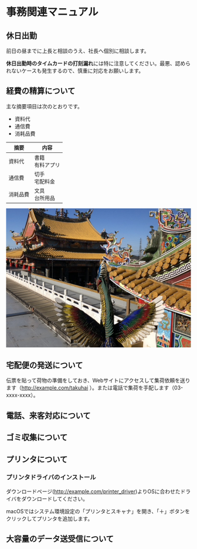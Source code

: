  # 事務関連マニュアル
 ## 休日出勤
 前日の昼までに上長と相談のうえ、社長へ個別に相談します。

 **休日出勤時のタイムカードの打刻漏れ**には特に注意してください。最悪、認められないケースも発生するので、慎重に対応をお願いします。

 ## 経費の精算について
 主な摘要項目は次のとおりです。
 - 資料代
 - 通信費
 - 消耗品費

 |摘要  |内容
 |--|--
 |資料代  |書籍<br>有料アプリ
 |通信費 |切手<br>宅配料金
 |消耗品費 |文具<br>台所用品

![切手代](one_priece.jpeg)

 ## 宅配便の発送について
 伝票を貼って荷物の準備をしておき、Webサイトにアクセスして集荷依頼を送ります（http://example.com/takuhai
 ）。または電話で集荷を手配します（03-xxxx-xxxx）。
 ## 電話、来客対応について
 ## ゴミ収集について
 ## プリンタについて
 ### プリンタドライバのインストール
 ダウンロードページ(http://example.com/printer_driver)よりOSに合わせたドライバをダウンロードしてください。
 
 macOSではシステム環境設定の「プリンタとスキャナ」を開き、「＋」ボタンをクリックしてプリンタを追加します。
 
 ## 大容量のデータ送受信について
